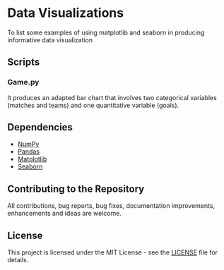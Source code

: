 # Data Visualizations
To list some examples of using matplotlib and seaborn in producing informative data visualization

## Scripts 
### Game.py
It produces an adapted bar chart that involves two categorical variables (matches and teams) and one quantitative variable (goals). 

## Dependencies
* [NumPy](https://www.numpy.org/)
* [Pandas](https://pandas.pydata.org/)
* [Matplotlib](https://matplotlib.org/)
* [Seaborn](https://seaborn.pydata.org/)

## Contributing to the Repository
All contributions, bug reports, bug fixes, documentation improvements, enhancements and ideas are welcome.

## License
This project is licensed under the MIT License - see the [LICENSE](LICENSE) file for details.
